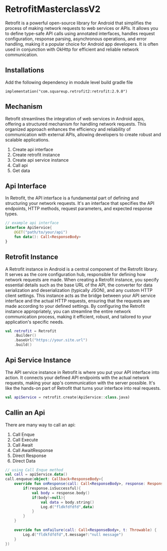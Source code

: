 # RetrofitMasterclassV2

Retrofit is a powerful open-source library for Android that simplifies the process of making network requests to web services or APIs. It allows you to define type-safe API calls using annotated interfaces, handles request configuration, response parsing, asynchronous operations, and error handling, making it a popular choice for Android app developers. It is often used in conjunction with OkHttp for efficient and reliable network communication.

## Installations
Add the following dependency in module level build gradle file
```
implementation("com.squareup.retrofit2:retrofit:2.9.0")
```

## Mechanism
Retrofit streamlines the integration of web services in Android apps, offering a structured mechanism for handling network requests. This organized approach enhances the efficiency and reliability of communication with external APIs, allowing developers to create robust and scalable applications.

1. Create api interface
2. Create retrofit instance
3. Create api service instance
4. Call api
5. Get data

## Api Interface
In Retrofit, the API interface is a fundamental part of defining and structuring your network requests. It's an interface that specifies the API endpoints, HTTP methods, request parameters, and expected response types.
```kt
// example api interface
interface ApiService{  
    @GET("path/to/your/api")  
    fun data(): Call<ResponseBody>  
}
```

## Retrofit Instance
A Retrofit instance in Android is a central component of the Retrofit library. It serves as the core configuration hub, responsible for defining how network requests are made. When creating a Retrofit instance, you specify essential details such as the base URL of the API, the converter for data serialization and deserialization (typically JSON), and any custom HTTP client settings. This instance acts as the bridge between your API service interface and the actual HTTP requests, ensuring that the requests are made according to your defined settings. By configuring the Retrofit instance appropriately, you can streamline the entire network communication process, making it efficient, robust, and tailored to your application's specific needs.
```kt
val retrofit = Retrofit  
    .Builder()  
    .baseUrl("https://your.site.url")  
    .build()
```

## Api Service Instance
The API service instance in Retrofit is where you put your API interface into action. It connects your defined API endpoints with the actual network requests, making your app's communication with the server possible. It's like the hands-on part of Retrofit that turns your interface into real requests.
```kt
val apiService = retrofit.create(ApiService::class.java)
```

## Callin an Api

There are many way to call an api:
1. Call Enque
2. Call Execute
3. Call Await
4. Call AwaitResponse
5. Direct Response
6. Direct Data
```kt
// using Call Enque method
val call = apiService.data()  
call.enqueue(object: Callback<ResponseBody>{  
    override fun onResponse(call: Call<ResponseBody>, response: Response<ResponseBody>) {  
        if(response.isSuccessful){  
            val body = response.body()  
            if(body!=null){  
                val data = body.string()  
                Log.d("fldkfdfdfd",data)  
            }  
        }  
    }  
  
    override fun onFailure(call: Call<ResponseBody>, t: Throwable) {  
        Log.d("fldkfdfdfd",t.message?:"null message")  
    }  
})
```
<!--stackedit_data:
eyJoaXN0b3J5IjpbLTE5NjAwOTMzMTMsNDI1Mzg4MTA1LC01Mz
M5MDc1ODgsLTE5MDM5ODMyNzYsMzA1MTczMjIzLDIwODY5NzU1
NjksMTY0NjkxMzQ3LC03NjgzOTA5NTYsLTIwOTE2NjAzMiwtNj
M3MzQ2MDIsNjgzMTMxMTEwLC0yMjU4OTU1OTEsMTg0NzA1Nzkx
LC0xOTg0NTA5Mzk4XX0=
-->